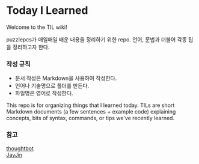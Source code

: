 # Today I Learned
Welcome to the TIL wiki!

puzzlepcs가 매일매일 배운 내용을 정리하기 위한 repo. 언어, 문법과 더불어 각종 팁을 정리하고자 한다.

### 작성 규칙
* 문서 작성은 Markdown을 사용하여 작성한다.
* 언어나 기술명으로 폴더를 만든다.
* 파일명은 영어로 작성한다.

This repo is for organizing things that I learned today. 
TILs are short Markdown documents (a few sentences + example code) explaining concepts, bits of syntax, commands, or tips we've recently learned.

### 참고
[thoughtbot](https://github.com/thoughtbot/til)  
[JayJin](https://github.com/milooy/TIL)
